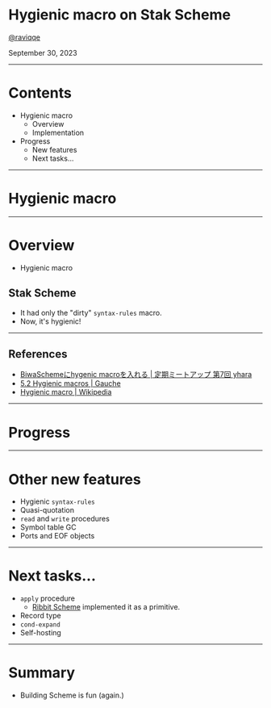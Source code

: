 # Hygienic macro on Stak Scheme

[@raviqqe](https://github.com/raviqqe)

September 30, 2023

---

# Contents

- Hygienic macro
  - Overview
  - Implementation
- Progress
  - New features
  - Next tasks...

---

# Hygienic macro

---

# Overview

- Hygienic macro

## Stak Scheme

- It had only the "dirty" `syntax-rules` macro.
- Now, it's hygienic!

---

## References

- [BiwaSchemeにhygenic macroを入れる | 定期ミートアップ 第7回 yhara](https://scrapbox.io/prog-lang-sys-ja/%E5%AE%9A%E6%9C%9F%E3%83%9F%E3%83%BC%E3%83%88%E3%82%A2%E3%83%83%E3%83%97_%E7%AC%AC7%E5%9B%9E_yhara)
- [5.2 Hygienic macros | Gauche](https://practical-scheme.net/gauche/man/gauche-refe/Hygienic-macros.html)
- [Hygienic macro | Wikipedia](https://en.wikipedia.org/wiki/Hygienic_macro)

---

# Progress

---

# Other new features

- Hygienic `syntax-rules`
- Quasi-quotation
- `read` and `write` procedures
- Symbol table GC
- Ports and EOF objects

---

# Next tasks...

- `apply` procedure
  - [Ribbit Scheme][ribbit] implemented it as a primitive.
- Record type
- `cond-expand`
- Self-hosting

---

# Summary

- Building Scheme is fun (again.)

[ribbit]: https://github.com/udem-dlteam/ribbit/tree/main
